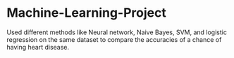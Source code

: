 # Machine-Learning-Project
Used different methods like Neural network, Naive Bayes, SVM, and logistic regression on the same dataset to compare the accuracies of a chance of having heart disease.
